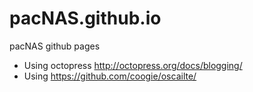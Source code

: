 pacNAS.github.io
================

pacNAS github pages

* Using octopress http://octopress.org/docs/blogging/
* Using https://github.com/coogie/oscailte/